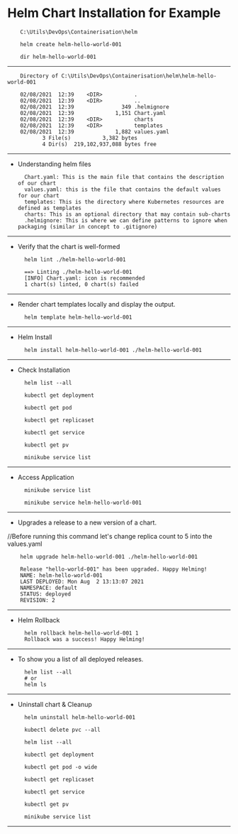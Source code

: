 # Helm Chart Installation for Example

        C:\Utils\DevOps\Containerisation\helm

        helm create helm-hello-world-001
        
        dir helm-hello-world-001

--------------------------------------------------------------------------------------------------        
        Directory of C:\Utils\DevOps\Containerisation\helm\helm-hello-world-001
        
        02/08/2021  12:39    <DIR>          .
        02/08/2021  12:39    <DIR>          ..
        02/08/2021  12:39               349 .helmignore
        02/08/2021  12:39             1,151 Chart.yaml
        02/08/2021  12:39    <DIR>          charts
        02/08/2021  12:39    <DIR>          templates
        02/08/2021  12:39             1,882 values.yaml
               3 File(s)          3,382 bytes
               4 Dir(s)  219,102,937,088 bytes free
--------------------------------------------------------------------------------------------------        
* Understanding helm files

        Chart.yaml: This is the main file that contains the description of our chart
        values.yaml: this is the file that contains the default values for our chart
        templates: This is the directory where Kubernetes resources are defined as templates
        charts: This is an optional directory that may contain sub-charts
        .helmignore: This is where we can define patterns to ignore when packaging (similar in concept to .gitignore)
--------------------------------------------------------------------------------------------------
* Verify that the chart is well-formed
        
        helm lint ./helm-hello-world-001

        ==> Linting ./helm-hello-world-001
        [INFO] Chart.yaml: icon is recommended
        1 chart(s) linted, 0 chart(s) failed
--------------------------------------------------------------------------------------------------
* Render chart templates locally and display the output.
        
        helm template helm-hello-world-001
        
--------------------------------------------------------------------------------------------------
* Helm Install
        
        helm install helm-hello-world-001 ./helm-hello-world-001

--------------------------------------------------------------------------------------------------
* Check Installation

        helm list --all 

        kubectl get deployment

        kubectl get pod

        kubectl get replicaset

        kubectl get service
        
        kubectl get pv
        
        minikube service list
--------------------------------------------------------------------------------------------------
* Access Application

        minikube service list

        minikube service helm-hello-world-001
        
----------------------------------------------------------------------------------------------------------------------
* Upgrades a release to a new version of a chart.

//Before running this command let's change replica count to 5 into the values.yaml

        helm upgrade helm-hello-world-001 ./helm-hello-world-001
        
        Release "hello-world-001" has been upgraded. Happy Helming!
        NAME: helm-hello-world-001
        LAST DEPLOYED: Mon Aug  2 13:13:07 2021
        NAMESPACE: default
        STATUS: deployed
        REVISION: 2

----------------------------------------------------------------------------------------------------------------------
* Helm Rollback

        helm rollback helm-hello-world-001 1
        Rollback was a success! Happy Helming!

----------------------------------------------------------------------------------------------------------------------
* To show you a list of all deployed releases.
        
        helm list --all 
        # or
        helm ls
----------------------------------------------------------------------------------------------------------------------
* Uninstall chart & Cleanup

        helm uninstall helm-hello-world-001
        
        kubectl delete pvc --all
        
        helm list --all
        
        kubectl get deployment

        kubectl get pod -o wide

        kubectl get replicaset

        kubectl get service

        kubectl get pv
        
        minikube service list

----------------------------------------------------------------------------------------------------------------------
